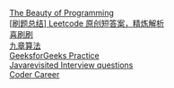 [The Beauty of Programming](https://asanchina.wordpress.com/)</br>
[[刷题总结] Leetcode 原创短答案，精炼解析](http://www.meetqun.com/thread-15684-1-1.html)</br>
[喜刷刷](http://bangbingsyb.blogspot.com/2014/11/leetcode-first-missing-positive.html)</br>
[九章算法](http://www.jiuzhang.com/solutions/)</br>
[GeeksforGeeks Practice](http://www.practice.geeksforgeeks.org/)</br>
[Javarevisited Interview questions](http://javarevisited.blogspot.com/2011/06/top-programming-interview-questions.html)</br>
[Coder Career](http://codercareer.blogspot.com/2013/02/no-37-missing-number-in-array.html)</br>
